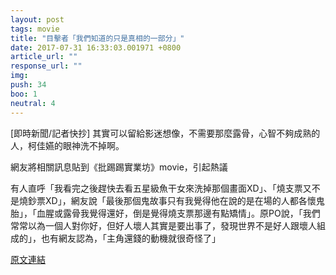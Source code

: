 ```yaml
---
layout: post
tags: movie
title: "目擊者「我們知道的只是真相的一部分」"
date: 2017-07-31 16:33:03.001971 +0800
article_url: ""
response_url: ""
img: 
push: 34
boo: 1
neutral: 4
---
```


[即時新聞/記者快抄] 其實可以留給影迷想像，不需要那麼露骨，心智不夠成熟的人，柯佳嬿的眼神洗不掉啊。

網友將相關訊息貼到《批踢踢實業坊》movie，引起熱議

有人直呼「我看完之後趕快去看五星級魚干女來洗掉那個畫面XD」、「燒支票又不是燒鈔票XD」，網友說「最後那個鬼故事只有我覺得他在說的是在場的人都各懷鬼胎」，「血腥或露骨我覺得還好，倒是覺得燒支票那邊有點矯情」。原PO說，「我們常常以為一個人對你好，但好人壞人其實是要出事了，發現世界不是好人跟壞人組成的」，也有網友認為，「主角還錢的動機就很奇怪了」

<a href = "https://www.ptt.cc/bbs/movie/M.1501098416.A.3FC.html">原文連結</a>

